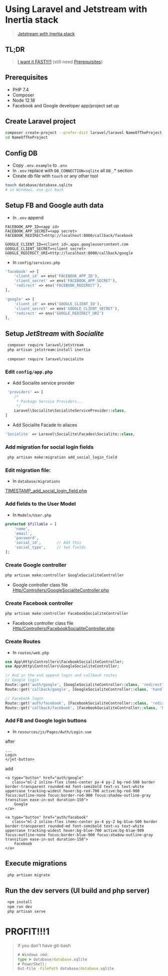 # Using Laravel and Jetstream with Inertia stack

> [Jetstream with Inertia stack](https://jetstream.laravel.com/2.x/stacks/inertia.html)

## TL;DR

> [I want it FAST!!!1](Lazy.md) (still need [Prerequisites](#prerequisites))

## Prerequisites

- PHP 7.4
- Composer
- Node 12.18
- Facebook and Google developer app/project set up

## Create Laravel project

```bash
composer create-project --prefer-dist laravel/laravel NameOfTheProject
cd NameOfTheProject
```

## Config DB

- Copy `.env.example` to `.env`
- In `.env` replace with `DB_CONNECTION=sqlite` all `DB_`.* section
- Create db file with `touch` or any other tool

```bash
touch database/database.sqlite
# in Windows, use git bash
```

## Setup FB and Google auth data

- In `.env` append

```dotenv
FACEBOOK_APP_ID=<app id>
FACEBOOK_APP_SECRET=<app secret>
FACEBOOK_REDIRECT=http://localhost:8000/callback/facebook

GOOGLE_CLIENT_ID=<client id>.apps.googleusercontent.com
GOOGLE_CLIENT_SECRET=<client secret>
GOOGLE_REDIRECT_URI=http://localhost:8000/callback/google
```

- In `config/services.php`

```php
'facebook' => [
    'client_id' => env('FACEBOOK_APP_ID'),
    'client_secret' => env('FACEBOOK_APP_SECRET'),
    'redirect' => env('FACEBOOK_REDIRECT'),
],

'google' => [
    'client_id' => env('GOOGLE_CLIENT_ID'),
    'client_secret' => env('GOOGLE_CLIENT_SECRET'),
    'redirect' => env('GOOGLE_REDIRECT_URI')
],
```

## Setup *JetStream* with *Socialite*

```bash
 composer require laravel/jetstream
 php artisan jetstream:install inertia
 
 composer require laravel/socialite
```

### Edit `config/app.php`

- Add Socialite service provider

```php
 'providers' => [
    /*
     * Package Service Providers...
     */
    Laravel\Socialite\SocialiteServiceProvider::class,
]
 ```

- Add Socialite Facade to aliaces

```php
'Socialite' => Laravel\Socialite\Facades\Socialite::class,
```

### Add migration for social login fields

```bash
 php artisan make:migration add_social_login_field
 ```

### Edit migration file:

- In `database/migrations`

[TIMESTAMP_add_social_login_field.php](https://gist.github.com/kossoy/c7a937ac3335f4ab879b96bffeef1cbd#file-timestamp_add_social_login_field-php)

### Add fields to the User Model

- In `Models/User.php`

```php
protected $fillable = [
    'name',
    'email',
    'password',
    'social_id',       // Add this
    'social_type',     // two fields
];
```

### Create Google controller

 ```bash
 php artisan make:controller GoogleSocialiteController
 ```

- Google controller class
  file [Http/Controllers/GoogleSocialiteController.php](https://gist.github.com/kossoy/c7a937ac3335f4ab879b96bffeef1cbd#file-googlesocialitecontroller-php)

### Create Facebook controller

 ```bash
 php artisan make:controller FacebookSocialiteController
 ```

- Facebook controller class
  file [Http/Controllers/FacebookSocialiteController.php](https://gist.github.com/kossoy/c7a937ac3335f4ab879b96bffeef1cbd#file-facebooksocialitecontroller-php)

### Create Routes

- In `routes/web.php`

```php
use App\Http\Controllers\FacebookSocialiteController;
use App\Http\Controllers\GoogleSocialiteController;

// And in the end append login and callback routes
// Google login
Route::get('auth/google', [GoogleSocialiteController::class, 'redirectToGoogle']);
Route::get('callback/google', [GoogleSocialiteController::class, 'handleCallback']);

// Facebook login
Route::get('auth/facebook', [FacebookSocialiteController::class, 'redirectToFB']);
Route::get('callback/facebook', [FacebookSocialiteController::class, 'handleCallback']);
```

### Add FB and Google login buttons

- In `resources/js/Pages/Auth/Login.vue`

after

```vue
...
Login
</jet-button>
```

add

```vue 
<a type="button" href="auth/google"
   class="ml-2 inline-flex items-center px-4 py-2 bg-red-500 border border-transparent rounded-md font-semibold text-xs text-white uppercase tracking-widest hover:bg-red-700 active:bg-red-900 focus:outline-none focus:border-red-900 focus:shadow-outline-gray transition ease-in-out duration-150">
    Google
</a>

<a type="button" href="auth/facebook"
   class="ml-2 inline-flex items-center px-4 py-2 bg-blue-500 border border-transparent rounded-md font-semibold text-xs text-white uppercase tracking-widest hover:bg-blue-700 active:bg-blue-900 focus:outline-none focus:border-blue-900 focus:shadow-outline-gray transition ease-in-out duration-150">
    Facebook
</a>
```

## Execute migrations

```bash
 php artisan migrate
```

## Run the dev servers (UI build and php server)

```bash
 npm install
 npm run dev
 php artisan serve
```

# PROFIT!!!1

> If you don't have git-bash
>
> ```bat
> # Windows cmd:
> type > database/database.sqlite
> # PowerShell:
> Out-File -FilePath database/database.sqlite
> 
> ```

